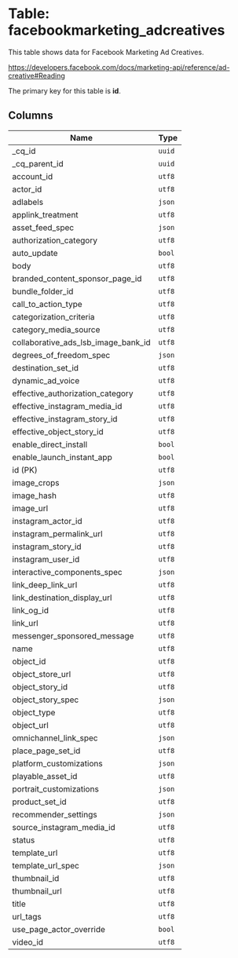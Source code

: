 # Table: facebookmarketing_adcreatives

This table shows data for Facebook Marketing Ad Creatives.

https://developers.facebook.com/docs/marketing-api/reference/ad-creative#Reading

The primary key for this table is **id**.

## Columns

| Name          | Type          |
| ------------- | ------------- |
|_cq_id|`uuid`|
|_cq_parent_id|`uuid`|
|account_id|`utf8`|
|actor_id|`utf8`|
|adlabels|`json`|
|applink_treatment|`utf8`|
|asset_feed_spec|`json`|
|authorization_category|`utf8`|
|auto_update|`bool`|
|body|`utf8`|
|branded_content_sponsor_page_id|`utf8`|
|bundle_folder_id|`utf8`|
|call_to_action_type|`utf8`|
|categorization_criteria|`utf8`|
|category_media_source|`utf8`|
|collaborative_ads_lsb_image_bank_id|`utf8`|
|degrees_of_freedom_spec|`json`|
|destination_set_id|`utf8`|
|dynamic_ad_voice|`utf8`|
|effective_authorization_category|`utf8`|
|effective_instagram_media_id|`utf8`|
|effective_instagram_story_id|`utf8`|
|effective_object_story_id|`utf8`|
|enable_direct_install|`bool`|
|enable_launch_instant_app|`bool`|
|id (PK)|`utf8`|
|image_crops|`json`|
|image_hash|`utf8`|
|image_url|`utf8`|
|instagram_actor_id|`utf8`|
|instagram_permalink_url|`utf8`|
|instagram_story_id|`utf8`|
|instagram_user_id|`utf8`|
|interactive_components_spec|`json`|
|link_deep_link_url|`utf8`|
|link_destination_display_url|`utf8`|
|link_og_id|`utf8`|
|link_url|`utf8`|
|messenger_sponsored_message|`utf8`|
|name|`utf8`|
|object_id|`utf8`|
|object_store_url|`utf8`|
|object_story_id|`utf8`|
|object_story_spec|`json`|
|object_type|`utf8`|
|object_url|`utf8`|
|omnichannel_link_spec|`json`|
|place_page_set_id|`utf8`|
|platform_customizations|`json`|
|playable_asset_id|`utf8`|
|portrait_customizations|`json`|
|product_set_id|`utf8`|
|recommender_settings|`json`|
|source_instagram_media_id|`utf8`|
|status|`utf8`|
|template_url|`utf8`|
|template_url_spec|`json`|
|thumbnail_id|`utf8`|
|thumbnail_url|`utf8`|
|title|`utf8`|
|url_tags|`utf8`|
|use_page_actor_override|`bool`|
|video_id|`utf8`|